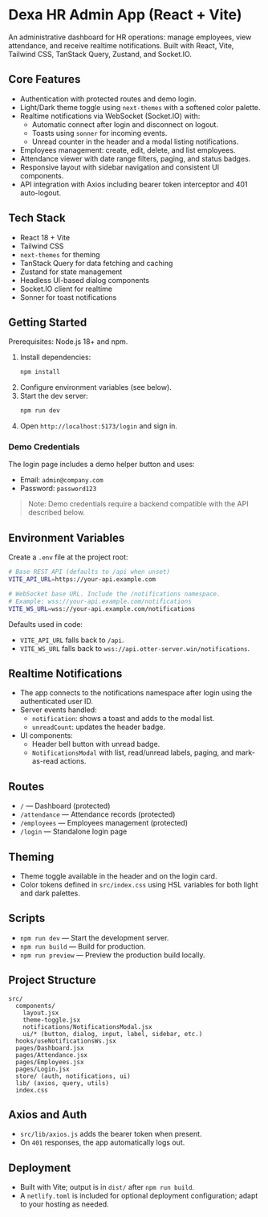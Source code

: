 # Dexa HR Admin App (React + Vite)

An administrative dashboard for HR operations: manage employees, view attendance, and receive realtime notifications. Built with React, Vite, Tailwind CSS, TanStack Query, Zustand, and Socket.IO.

## Core Features

- Authentication with protected routes and demo login.
- Light/Dark theme toggle using `next-themes` with a softened color palette.
- Realtime notifications via WebSocket (Socket.IO) with:
  - Automatic connect after login and disconnect on logout.
  - Toasts using `sonner` for incoming events.
  - Unread counter in the header and a modal listing notifications.
- Employees management: create, edit, delete, and list employees.
- Attendance viewer with date range filters, paging, and status badges.
- Responsive layout with sidebar navigation and consistent UI components.
- API integration with Axios including bearer token interceptor and 401 auto-logout.

## Tech Stack

- React 18 + Vite
- Tailwind CSS
- `next-themes` for theming
- TanStack Query for data fetching and caching
- Zustand for state management
- Headless UI-based dialog components
- Socket.IO client for realtime
- Sonner for toast notifications

## Getting Started

Prerequisites: Node.js 18+ and npm.

1. Install dependencies:
   ```bash
   npm install
   ```
2. Configure environment variables (see below).
3. Start the dev server:
   ```bash
   npm run dev
   ```
4. Open `http://localhost:5173/login` and sign in.

### Demo Credentials

The login page includes a demo helper button and uses:

- Email: `admin@company.com`
- Password: `password123`

> Note: Demo credentials require a backend compatible with the API described below.

## Environment Variables

Create a `.env` file at the project root:

```bash
# Base REST API (defaults to /api when unset)
VITE_API_URL=https://your-api.example.com

# WebSocket base URL. Include the /notifications namespace.
# Example: wss://your-api.example.com/notifications
VITE_WS_URL=wss://your-api.example.com/notifications
```

Defaults used in code:

- `VITE_API_URL` falls back to `/api`.
- `VITE_WS_URL` falls back to `wss://api.otter-server.win/notifications`.

## Realtime Notifications

- The app connects to the notifications namespace after login using the authenticated user ID.
- Server events handled:
  - `notification`: shows a toast and adds to the modal list.
  - `unreadCount`: updates the header badge.
- UI components:
  - Header bell button with unread badge.
  - `NotificationsModal` with list, read/unread labels, paging, and mark-as-read actions.

## Routes

- `/` — Dashboard (protected)
- `/attendance` — Attendance records (protected)
- `/employees` — Employees management (protected)
- `/login` — Standalone login page

## Theming

- Theme toggle available in the header and on the login card.
- Color tokens defined in `src/index.css` using HSL variables for both light and dark palettes.

## Scripts

- `npm run dev` — Start the development server.
- `npm run build` — Build for production.
- `npm run preview` — Preview the production build locally.

## Project Structure

```
src/
  components/
    layout.jsx
    theme-toggle.jsx
    notifications/NotificationsModal.jsx
    ui/* (button, dialog, input, label, sidebar, etc.)
  hooks/useNotificationsWs.jsx
  pages/Dashboard.jsx
  pages/Attendance.jsx
  pages/Employees.jsx
  pages/Login.jsx
  store/ (auth, notifications, ui)
  lib/ (axios, query, utils)
  index.css
```

## Axios and Auth

- `src/lib/axios.js` adds the bearer token when present.
- On `401` responses, the app automatically logs out.

## Deployment

- Built with Vite; output is in `dist/` after `npm run build`.
- A `netlify.toml` is included for optional deployment configuration; adapt to your hosting as needed.
